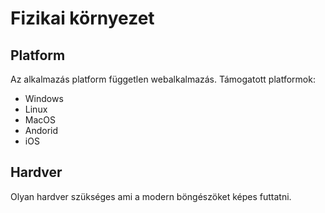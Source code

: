# Fizikai környezet

## Platform

Az alkalmazás platform független webalkalmazás. 
Támogatott platformok: 
- Windows
- Linux
- MacOS
- Andorid
- iOS

## Hardver

Olyan hardver szükséges ami a modern böngészöket képes futtatni.

